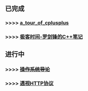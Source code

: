 ## 已完成

### >>>> [a_tour_of_cplusplus](a_tour_of_cplusplus.md)

### >>>> [极客时间-罗剑锋的C++笔记](https://time.geekbang.org/column/article/231415?cid=100051801)

## 进行中

### >>>> <del>[操作系统导论](https://weread.qq.com/web/reader/db8329d071cc7f70db8a479kc81322c012c81e728d9d180)</del>

### >>>> [透视HTTP协议](https://time.geekbang.org/column/article/104024)
